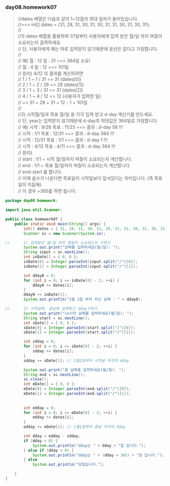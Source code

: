 ### day08.homework07
> //dates 배열은 다음과 같이 1~12월의 최대 일자가 들어있습니다.    
> //==> int[] dates = {31, 28, 31, 30, 31, 30, 31, 31, 30, 31, 30, 31};     
> //    
> //1) dates 배열을 활용하여 1/1일부터 사용자에게 입력 받은 월/일 까지 며칠이 소요되는지 출력하세요.    
> //  단, 사용자에게 해는 따로 입력받지 않기때문에 윤년은 없다고 가정합니다.    
> //    
> //	예) 월 : 12   일 : 31  ==> 364일 소요!    
> //	    월 : 4    일 : 12   ==> 101일    
> //	원리) 4/12 의 결과를 계산하려면    
> //	    1 / 1 ~ 1 / 31  => 31 (dates[0])     
> //	    2 / 1 ~ 2 / 28  => 28 (dates[1])    
> //	    3 / 1 ~ 3 / 31  => 31 (dates[2])    
> //   	4 / 1 ~ 4 / 12  => 12 (사용자가 입력한 일)    
> //	 => 31 + 28 + 31 + 12 - 1 = 101일     
> //    
> //2) 시작월/일과 목표 월/일 을 각각 입력 받고 d-day 계산기를 만드세요.    
> //  단, year는 입력받지 않기때문에 d-day의 최댓값은 364일로 가정합니다.    
> //  예) 시작 : 9/26  목표 : 11/23  ==> 결과 : d-day 58 !!!    
> //      시작 : 1/1 목표 : 12/31  ==> 결과 : d-day 364 !!!    
> //      시작 : 12/31 목표 : 1/1  ==> 결과 : d-day 1 !!!    
> //      시작 : 4/12 목표 : 4/11  ==> 결과 : d-day 364 !!!    
> //  원리)    
> //	start : 1/1 ~ 시작 월/일까지 며칠이 소요되는지 계산합니다.     
> //	end : 1/1 ~ 목표 월/일까지 며칠이 소요되는지 계산합니다.     
> //	end-start 를 합니다.     
> //	이때 음수가 나온다면 목표일이 시작일보다 앞서있다는 의미입니다. (즉 목표일이 이듬해)    
> //	이 경우 +365를 하면 됩니다.    
```java
package day08.homework;

import java.util.Scanner;

public class homework07 {
	public static void main(String[] args) {
		int[] dates = { 31, 28, 31, 30, 31, 30, 31, 31, 30, 31, 30, 31 };
		Scanner sc = new Scanner(System.in);

//		1) 입력받은 월/일 까지 몇일이 소요되는지 구하기
		System.out.print("날짜를 입력하세요(월/일): ");
		String input = sc.nextLine();
		int inDate[] = { 0, 0 };
		inDate[0] = Integer.parseInt(input.split("/")[0]);
		inDate[1] = Integer.parseInt(input.split("/")[1]);

		int dday0 = 0;
		for (int i = 0; i <= inDate[0] - 2; ++i) {
			dday0 += dates[i];
		}
		dday0 += inDate[1];
		System.out.println("1월 1일 부터 지난 날짜 : " + dday0);

//		2) 시작날짜, 끝날짜 입력받고 dday구하기
		System.out.print("\n시작 날짜를 입력하세요(월/일): ");
		String start = sc.nextLine();
		int sDate[] = { 0, 0 };
		sDate[0] = Integer.parseInt(start.split("/")[0]);
		sDate[1] = Integer.parseInt(start.split("/")[1]);

		int sdday = 0;
		for (int i = 0; i <= sDate[0] - 2; ++i) {
			sdday += dates[i];
		}
		sdday += sDate[1]; // 1월1일부터 시작날 까지의 dday

		System.out.print("끝 날짜를 입력하세요(월/일): ");
		String end = sc.nextLine();
		sc.close();
		int eDate[] = { 0, 0 };
		eDate[0] = Integer.parseInt(end.split("/")[0]);
		eDate[1] = Integer.parseInt(end.split("/")[1]);
		
		
		int edday = 0;
		for (int i = 0; i <= eDate[0] - 2; ++i) {
			edday += dates[i];
		}
		edday += eDate[1]; // 1월1일부터 끝날 까지의 dday

		int dday = edday - sdday;
		if (dday > 0) {
			System.out.println("dday는 " + dday + "일 입니다.");
		} else if (dday < 0) {
			System.out.println("dday는 " + (dday + 365) + "일 입니다.");
		} else
			System.out.println("당일입니다.");

	}
}
```

